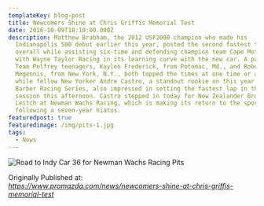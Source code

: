 ```yaml
---
templateKey: blog-post
title: Newcomers Shine at Chris Griffis Memorial Test
date: 2016-10-09T18:10:00.000Z
description: Matthew Brabham, the 2012 USF2000 champion who made his
  Indianapolis 500 debut earlier this year, posted the second fastest time
  overall while assisting six-time and defending champion team Cape Motorsports
  with Wayne Taylor Racing in its learning curve with the new car. A pair of
  Team Pelfrey teenagers, Kaylen Frederick, from Potomac, Md., and Robert
  Megennis, from New York, N.Y., both topped the times at one time or another,
  while fellow New Yorker Andre Castro, a standout rookie on this year’s Skip
  Barber Racing Series, also impressed in setting the fastest lap in the final
  session this afternoon. Castro stepped in today for New Zealander Brendon
  Leitch at Newman Wachs Racing, which is making its return to the sport
  following a seven-year hiatus.
featuredpost: true
featuredimage: /img/pits-1.jpg
tags:
  - News
---
```



![Road to Indy Car 36 for Newman Wachs Racing Pits](/img/pits-1.jpg "Pitstop")

Originally Published at: <br>*<https://www.promazda.com/news/newcomers-shine-at-chris-griffis-memorial-test>*